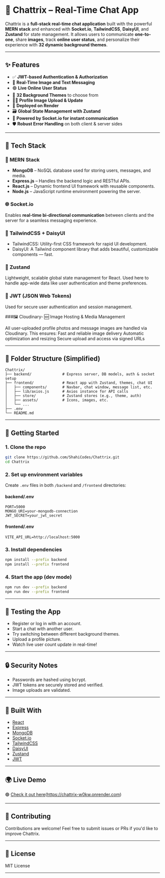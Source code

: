 
# 💬 Chattrix – Real-Time Chat App

Chattrix is a **full-stack real-time chat application** built with the powerful **MERN stack** and enhanced with **Socket.io**, **TailwindCSS**, **DaisyUI**, and **Zustand** for state management. It allows users to communicate **one-to-one**, share **images**, track **online user status**, and personalize their experience with **32 dynamic background themes**.

---

## ✨ Features

- ✅ **JWT-based Authentication & Authorization**
- 📸 **Real-Time Image and Text Messaging**
- 🟢 **Live Online User Status**
- 🎨 **32 Background Themes** to choose from
- 🧑‍🎨 **Profile Image Upload & Update**
- 🚀 **Deployed on Render**
- 🗃️ **Global State Management with Zustand**
- 📡 **Powered by Socket.io for instant communication**
- 🛡️ **Robust Error Handling** on both client & server sides

---

## 🧠 Tech Stack

### 🔗 **MERN Stack**

- **MongoDB** – NoSQL database used for storing users, messages, and media.
- **Express.js** – Handles the backend logic and RESTful APIs.
- **React.js** – Dynamic frontend UI framework with reusable components.
- **Node.js** – JavaScript runtime environment powering the server.

### 🌐 **Socket.io**
Enables **real-time bi-directional communication** between clients and the server for a seamless messaging experience.

### 🎨 **TailwindCSS + DaisyUI**
- TailwindCSS: Utility-first CSS framework for rapid UI development.
- DaisyUI: A Tailwind component library that adds beautiful, customizable components — fast.

### 🧠 **Zustand**
Lightweight, scalable global state management for React. Used here to handle app-wide data like user authentication and theme preferences.

### 🔐 **JWT (JSON Web Tokens)**
Used for secure user authentication and session management.

###🖼️ Cloudinary- 🆕 Image Hosting & Media Management

All user-uploaded profile photos and message images are handled via Cloudinary. This ensures:
Fast and reliable image delivery
Automatic optimization and resizing
Secure upload and access via signed URLs

---

## 📂 Folder Structure (Simplified)

```
Chattrix/
├── backend/              # Express server, DB models, auth & socket setup
├── frontend/             # React app with Zustand, themes, chat UI
│   ├── components/       # Navbar, chat window, message list, etc.
│   ├── lib/axios.js      # Axios instance for API calls
│   ├── store/            # Zustand stores (e.g., theme, auth)
│   ├── assets/           # Icons, images, etc.
│   └── ...
├── .env
└── README.md
```

---

## 🚀 Getting Started

### 1. Clone the repo

```bash
git clone https://github.com/ShahiCodes/Chattrix.git
cd Chattrix
```

### 2. Set up environment variables

Create `.env` files in both `/backend` and `/frontend` directories:

#### backend/.env
```
PORT=5000
MONGO_URI=your-mongodb-connection
JWT_SECRET=your_jwt_secret
```

#### frontend/.env
```
VITE_API_URL=http://localhost:5000
```

### 3. Install dependencies

```bash
npm install --prefix backend
npm install --prefix frontend
```

### 4. Start the app (dev mode)

```bash
npm run dev --prefix backend
npm run dev --prefix frontend
```

---

## 🧪 Testing the App

- Register or log in with an account.
- Start a chat with another user.
- Try switching between different background themes.
- Upload a profile picture.
- Watch live user count update in real-time!

---

## 🔒 Security Notes

- Passwords are hashed using bcrypt.
- JWT tokens are securely stored and verified.
- Image uploads are validated.

---

## 🧰 Built With

- [React](https://reactjs.org/)
- [Express](https://expressjs.com/)
- [MongoDB](https://www.mongodb.com/)
- [Socket.io](https://socket.io/)
- [TailwindCSS](https://tailwindcss.com/)
- [DaisyUI](https://daisyui.com/)
- [Zustand](https://github.com/pmndrs/zustand)
- [JWT](https://jwt.io/)

---

## 🌍 Live Demo

🟢 [Check it out here]([Chattrix])(https://chattrix-w0kw.onrender.com)

---

## 🤝 Contributing

Contributions are welcome! Feel free to submit issues or PRs if you'd like to improve Chattrix.

---

## 📄 License

MIT License

---
